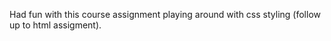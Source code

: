 Had fun with this course assignment playing around with css styling (follow up to html assigment).  
